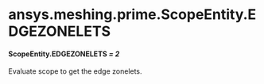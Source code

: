 <a id="ansys-meshing-prime-scopeentity-edgezonelets"></a>

# ansys.meshing.prime.ScopeEntity.EDGEZONELETS

<a id="ansys.meshing.prime.ScopeEntity.EDGEZONELETS"></a>

#### ScopeEntity.EDGEZONELETS *= 2*

Evaluate scope to get the edge zonelets.

<!-- !! processed by numpydoc !! -->
